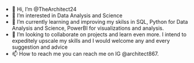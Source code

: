 - 👋 Hi, I’m @TheArchitect24
- 👀 I’m interested in Data Analysis and Science
- 🌱 I’m currently learning and improving my skilss in SQL, Python for Data Analysis and Science, PowerBI for visualizations and analysis.
- 💞️ I’m looking to collaborate on projects and learn even more. I intend to expeditely upscale my skills and I would welcome any and every suggestion and advice 
- 📫 How to reach me you can reach me on IG @architect867.

<!---
TheArchitect24/TheArchitect24 is a ✨ special ✨ repository because its `README.md` (this file) appears on your GitHub profile.
You can click the Preview link to take a look at your changes.
--->
